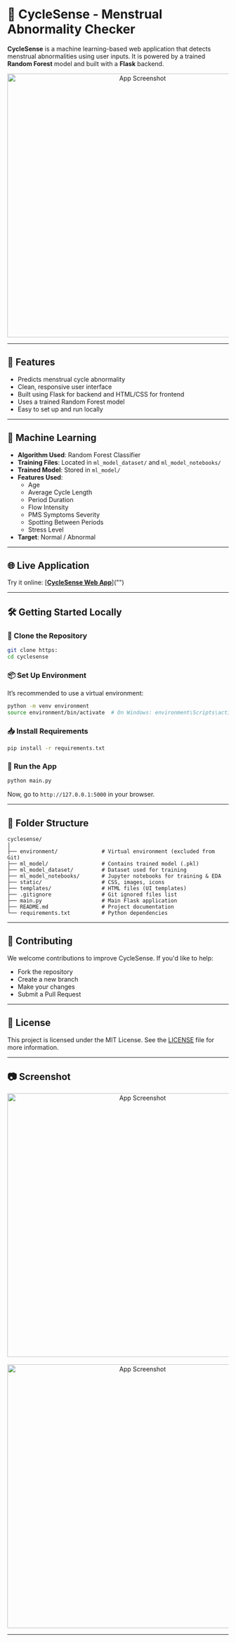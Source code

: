  
# 🌸 CycleSense - Menstrual Abnormality Checker

**CycleSense** is a machine learning-based web application that detects menstrual abnormalities using user inputs. It is powered by a trained **Random Forest** model and built with a **Flask** backend.

<div align="center">
  <img src="https://github.com/Prasad-root/Menstrual_Abnormality_Detection_System/blob/main/static/images/Screenshot%20from%202025-08-07%2016-01-43.png" alt="App Screenshot" width="600"/>
</div>


---

## 🚀 Features

- Predicts menstrual cycle abnormality
- Clean, responsive user interface
- Built using Flask for backend and HTML/CSS for frontend
- Uses a trained Random Forest model
- Easy to set up and run locally

---

## 🧠 Machine Learning

- **Algorithm Used**: Random Forest Classifier
- **Training Files**: Located in `ml_model_dataset/` and `ml_model_notebooks/`
- **Trained Model**: Stored in `ml_model/`
- **Features Used**:
  - Age
  - Average Cycle Length
  - Period Duration
  - Flow Intensity
  - PMS Symptoms Severity
  - Spotting Between Periods
  - Stress Level
- **Target**: Normal / Abnormal

---

## 🌐 Live Application

Try it online: [**[CycleSense Web App](https://prasadnirmal2021.eu.pythonanywhere.com/)**]("")

---

## 🛠️ Getting Started Locally

### 📁 Clone the Repository

```bash
git clone https:
cd cyclesense
```

### 📦 Set Up Environment

It’s recommended to use a virtual environment:

```bash
python -m venv environment
source environment/bin/activate  # On Windows: environment\Scripts\activate
```

### 📥 Install Requirements

```bash
pip install -r requirements.txt
```

### 🚀 Run the App

```bash
python main.py
```

Now, go to `http://127.0.0.1:5000` in your browser.

---

## 📂 Folder Structure

```
cyclesense/
│
├── environment/              # Virtual environment (excluded from Git)
├── ml_model/                 # Contains trained model (.pkl)
├── ml_model_dataset/         # Dataset used for training
├── ml_model_notebooks/       # Jupyter notebooks for training & EDA
├── static/                   # CSS, images, icons
├── templates/                # HTML files (UI templates)
├── .gitignore                # Git ignored files list
├── main.py                   # Main Flask application
├── README.md                 # Project documentation
└── requirements.txt          # Python dependencies
```

---

## 🤝 Contributing

We welcome contributions to improve CycleSense. If you'd like to help:

- Fork the repository
- Create a new branch
- Make your changes
- Submit a Pull Request

---

## 📄 License

This project is licensed under the MIT License. See the [LICENSE](LICENSE) file for more information.

---

## 📷 Screenshot

<div align="center">
  <img src="https://github.com/Prasad-root/Menstrual_Abnormality_Detection_System/blob/main/static/images/Screenshot from 2025-08-07 16-12-20.png" alt="App Screenshot" width="600"/>
</div>
<br>
<div align="center">
  <img src="https://github.com/Prasad-root/Menstrual_Abnormality_Detection_System/blob/main/static/images/Screenshot from 2025-08-07 16-12-52.png" alt="App Screenshot" width="600"/>
</div>

---
